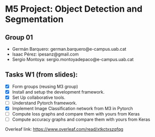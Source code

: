 # M5 Project: Object Detection and Segmentation

## Group 01
<ul>
  <li>Germán Barquero: german.barquero@e-campus.uab.cat </li>
  <li>Isaac Pérez: ipesanz@gmail.com </li>
  <li>Sergio Montoya: sergio.montoyadepaco@e-campus.uab.cat </li>
</ul>


## Tasks W1 (from slides):

- [x] Form groups (reusing M3 group)
- [x] Install and setup the development framework.
- [x] Set Up collaborative tools.
- [ ] Understand Pytorch framework.
- [x] Implement Image Classification network from M3 in Pytorch
- [ ] Compute loss graphs and compare them with yours from Keras
- [ ] Compute accuracy graphs and compare them with yours from Keras

Overleaf link: https://www.overleaf.com/read/xtkctxszqfqg
